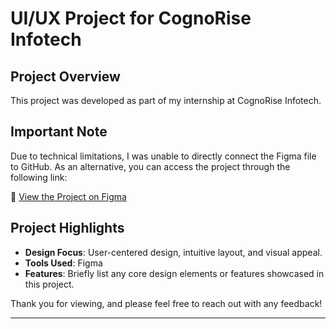 # UI/UX Project for CognoRise Infotech

## Project Overview
This project was developed as part of my internship at CognoRise Infotech.

## Important Note
Due to technical limitations, I was unable to directly connect the Figma file to GitHub. As an alternative, you can access the project through the following link:

🔗 [View the Project on Figma](https://www.figma.com/design/GwnwzG8qaNtqk8bYAAVAyu/CognoRise-Infotech?node-id=134-68&t=l8OX3Im6sO3jbKyF-1)

## Project Highlights
- **Design Focus**: User-centered design, intuitive layout, and visual appeal.
- **Tools Used**: Figma
- **Features**: Briefly list any core design elements or features showcased in this project.

Thank you for viewing, and please feel free to reach out with any feedback!

---

